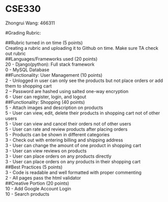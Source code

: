 # CSE330
Zhongrui Wang: 466311

#Grading Rubric:

##Rubric turned in on time (5 points)<br/>
Creating a rubric and uploading it to Github on time. Make sure TA check out rubric<br/>
##Languages/Frameworks used (20 points)<br/>
20 - Django(python): Full stack framework<br/>
0 - MySQL Database<br/>
##Functionality: User Management (10 points)<br/>
2 - Unlogged in user can only see the products but not place orders or add them to shopping cart<br/>
2 – Password are hashed using salted one-way encryption<br/>
6 - User can register, login, and logout<br/>
##Functionality: Shopping (40 points)<br/>
5 - Attach images and description on products<br/>
5 - User can view, edit, delete their products in shopping cart not of other users<br/>
5 - User can view and cancel their orders not of other users <br/>
5 - User can rate and review products after placing orders<br/>
5 - Products can be shown in different categories<br/>
3 - Check out with entering billing and shipping address<br/>
3 - User can change the amount of one product in shopping cart<br/>
3 - User can view reviews on products<br/>
3 - User can place orders on any products directly<br/>
3 - User can place orders on any products in their shopping cart<br/>
##Best Practices (5 points)<br/>
3 - Code is readable and well formatted with proper commenting<br/>
2 - All pages pass the html validator<br/>
##Creative Portion (20 points)<br/>
10 - Add Google Account Login<br/>
10 - Search products <br/>

